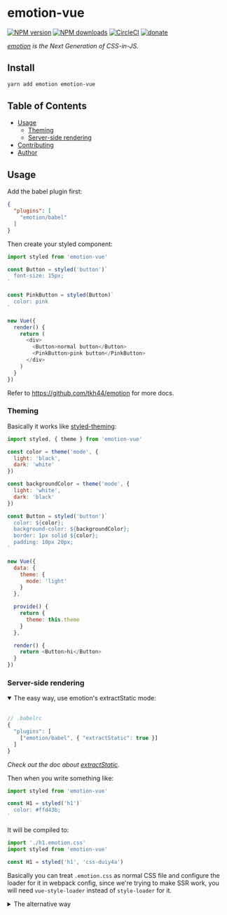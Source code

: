 # emotion-vue

[![NPM version](https://img.shields.io/npm/v/emotion-vue.svg?style=flat)](https://npmjs.com/package/emotion-vue) [![NPM downloads](https://img.shields.io/npm/dm/emotion-vue.svg?style=flat)](https://npmjs.com/package/emotion-vue) [![CircleCI](https://circleci.com/gh/egoist/emotion-vue/tree/master.svg?style=shield)](https://circleci.com/gh/egoist/emotion-vue/tree/master)  [![donate](https://img.shields.io/badge/$-donate-ff69b4.svg?maxAge=2592000&style=flat)](https://github.com/egoist/donate)

*[emotion](https://github.com/tkh44/emotion) is the Next Generation of CSS-in-JS.*

## Install

```bash
yarn add emotion emotion-vue
```

## Table of Contents

<!-- toc -->

- [Usage](#usage)
  * [Theming](#theming)
  * [Server-side rendering](#server-side-rendering)
- [Contributing](#contributing)
- [Author](#author)

<!-- tocstop -->

## Usage

Add the babel plugin first:

```json
{
  "plugins": [
    "emotion/babel"
  ]
}
```

Then create your styled component:

```js
import styled from 'emotion-vue'

const Button = styled('button')`
  font-size: 15px;
`

const PinkButton = styled(Button)`
  color: pink
`

new Vue({
  render() {
    return (
      <div>
        <Button>normal button</Button>
        <PinkButton>pink button</PinkButton>
      </div>
    )
  }
})
```

Refer to https://github.com/tkh44/emotion for more docs.

### Theming

Basically it works like [styled-theming](https://github.com/thejameskyle/styled-theming):

```js
import styled, { theme } from 'emotion-vue'

const color = theme('mode', {
  light: 'black',
  dark: 'white'
})

const backgroundColor = theme('mode', {
  light: 'white',
  dark: 'black'
})

const Button = styled('button')`
  color: ${color};
  background-color: ${backgroundColor};
  border: 1px solid ${color};
  padding: 10px 20px;
`

new Vue({
  data: {
    theme: {
      mode: 'light'
    }
  },

  provide() {
    return {
      theme: this.theme
    }
  },

  render() {
    return <Button>hi</Button>
  }
})
```

### Server-side rendering

<details open><summary>The easy way, use emotion's extractStatic mode:</summary><br>

```js
// .babelrc
{
  "plugins": [
    ["emotion/babel", { "extractStatic": true }]
  ]
}
```

*Check out the doc about [extractStatic](https://github.com/tkh44/emotion/blob/master/docs/extract-static.md).*

Then when you write something like:

```js
import styled from 'emotion-vue'

const H1 = styled('h1')`
  color: #ffd43b;
`
```

It will be compiled to:

```js
import './h1.emotion.css'
import styled from 'emotion-vue'

const H1 = styled('h1', 'css-duiy4a')
```

Basically you can treat `.emotion.css` as normal CSS file and configure the loader for it in webpack config, since we're trying to make SSR work, you will need `vue-style-loader` instead of `style-loader` for it.
</details>

<details><summary>The alternative way</summary><br>

Check out https://github.com/tkh44/emotion/blob/master/docs/ssr.md, it does **not** support streaming.
<details>

## Contributing

1. Fork it!
2. Create your feature branch: `git checkout -b my-new-feature`
3. Commit your changes: `git commit -am 'Add some feature'`
4. Push to the branch: `git push origin my-new-feature`
5. Submit a pull request :D


## Author

**emotion-vue** © [EGOIST](https://github.com/egoist), Released under the [MIT](./LICENSE) License.<br>
Authored and maintained by EGOIST with help from contributors ([list](https://github.com/egoist/emotion-vue/contributors)).

> [github.com/egoist](https://github.com/egoist) · GitHub [@EGOIST](https://github.com/egoist) · Twitter [@_egoistlily](https://twitter.com/_egoistlily)
